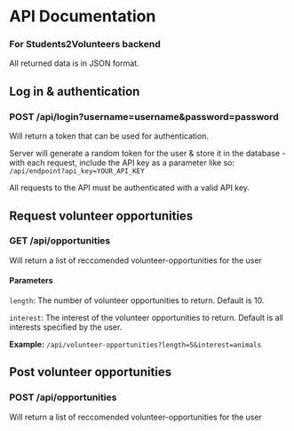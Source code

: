 # API Documentation
### For Students2Volunteers backend

All returned data is in JSON format.

## Log in & authentication

### POST /api/login?username=username&password=password
Will return a token that can be used for authentication.

Server will generate a random token for the user & store it in the database - with each request, include the API key as a parameter like so:
```/api/endpoint?api_key=YOUR_API_KEY```

All requests to the API must be authenticated with a valid API key.

## Request volunteer opportunities

### GET /api/opportunities
Will return a list of reccomended volunteer-opportunities for the user

#### **Parameters**
`length`: The number of volunteer opportunities to return. Default is 10.

`interest`: The interest of the volunteer opportunities to return. Default is all interests specified by the user.

**Example:** `/api/volunteer-opportunities?length=5&interest=animals`

## Post volunteer opportunities
### POST /api/opportunities
Will return a list of reccomended volunteer-opportunities for the user

